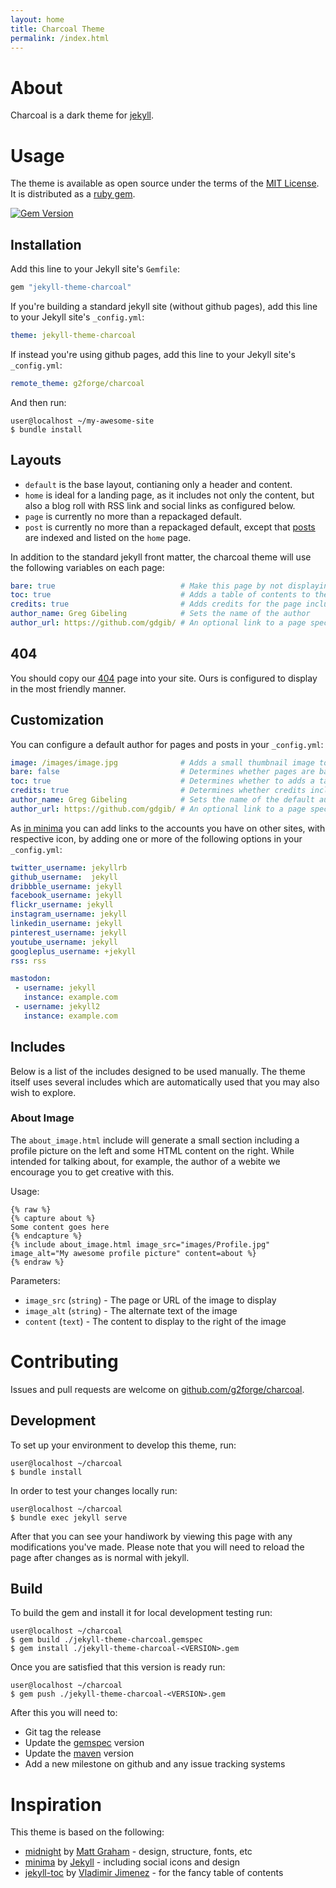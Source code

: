 ```yaml
---
layout: home
title: Charcoal Theme
permalink: /index.html
---
```

# About

Charcoal is a dark theme for [jekyll](https://jekyllrb.com/).

# Usage

The theme is available as open source under the terms of the [MIT License](LICENSE.txt).
It is distributed as a [ruby gem](https://rubygems.org/gems/jekyll-theme-charcoal).

[![Gem Version](https://badge.fury.io/rb/jekyll-theme-charcoal.svg)](https://badge.fury.io/rb/jekyll-theme-charcoal)

## Installation

Add this line to your Jekyll site's `Gemfile`:

```ruby
gem "jekyll-theme-charcoal"
```

If you're building a standard jekyll site (without github pages), add this line to your Jekyll site's `_config.yml`:

```yaml
theme: jekyll-theme-charcoal
```

If instead you're using github pages, add this line to your Jekyll site's `_config.yml`:

```yaml
remote_theme: g2forge/charcoal
```

And then run:

```
user@localhost ~/my-awesome-site
$ bundle install
```

## Layouts

* `default` is the base layout, contianing only a header and content.
* `home` is ideal for a landing page, as it includes not only the content, but also a blog roll with RSS link and social links as configured below.
* `page` is currently no more than a repackaged default.
* `post` is currently no more than a repackaged default, except that [posts](https://jekyllrb.com/docs/posts/) are indexed and listed on the `home` page. 

In addition to the standard jekyll front matter, the charcoal theme will use the following variables on each page:

```yaml
bare: true                            # Make this page by not displaying author information, and ensuring there's no table of contents
toc: true                             # Adds a table of contents to the left sidebar of the page
credits: true                         # Adds credits for the page including the author and date to the title
author_name: Greg Gibeling            # Sets the name of the author
author_url: https://github.com/gdgib/ # An optional link to a page specific to the author
```

## 404

You should copy our [404](https://github.com/g2forge/charcoal/blob/master/404.html) page into your site.
Ours is configured to display in the most friendly manner.

## Customization

You can configure a default author for pages and posts in your `_config.yml`:

```yaml
image: /images/image.jpg              # Adds a small thumbnail image to the site header (a picture or logo)
bare: false                           # Determines whether pages are bare by default
toc: true                             # Determines whether to adds a table of contents to the left sidebar of the page by default
credits: true                         # Determines whether credits including the author and date to the title of the page by default
author_name: Greg Gibeling            # Sets the name of the default author, which can be overriden on each page
author_url: https://github.com/gdgib/ # An optional link to a page specific to the default author, can be overriden on each page
```

As [in minima](https://github.com/jekyll/minima/blob/master/README.md#social-networks) you can add links to the accounts you have on other sites, with respective icon, by adding one or more of the following options in your `_config.yml`:

```yaml
twitter_username: jekyllrb
github_username:  jekyll
dribbble_username: jekyll
facebook_username: jekyll
flickr_username: jekyll
instagram_username: jekyll
linkedin_username: jekyll
pinterest_username: jekyll
youtube_username: jekyll
googleplus_username: +jekyll
rss: rss

mastodon:
 - username: jekyll
   instance: example.com
 - username: jekyll2
   instance: example.com
```

## Includes

Below is a list of the includes designed to be used manually.
The theme itself uses several includes which are automatically used that you may also wish to explore.

### About Image

The `about_image.html` include will generate a small section including a profile picture on the left and some HTML content on the right.
While intended for talking about, for example, the author of a webite we encourage you to get creative with this. 

Usage:

```liquid
{% raw %}
{% capture about %}
Some content goes here
{% endcapture %}
{% include about_image.html image_src="images/Profile.jpg" image_alt="My awesome profile picture" content=about %}
{% endraw %}
```

Parameters:

* `image_src` (`string`) - The page or URL of the image to display
* `image_alt` (`string`) - The alternate text of the image
* `content`   (`text`) - The content to display to the right of the image

# Contributing

Issues and pull requests are welcome on [github.com/g2forge/charcoal](https://github.com/g2forge/charcoal).

## Development

To set up your environment to develop this theme, run:

```
user@localhost ~/charcoal
$ bundle install
```

In order to test your changes locally run:

```
user@localhost ~/charcoal
$ bundle exec jekyll serve
```

After that you can see your handiwork by viewing this page with any modifications you've made.
Please note that you will need to reload the page after changes as is normal with jekyll.

## Build

To build the gem and install it for local development testing run:

```
user@localhost ~/charcoal
$ gem build ./jekyll-theme-charcoal.gemspec
$ gem install ./jekyll-theme-charcoal-<VERSION>.gem
```

Once you are satisfied that this version is ready run:

```
user@localhost ~/charcoal
$ gem push ./jekyll-theme-charcoal-<VERSION>.gem
```

After this you will need to:

* Git tag the release
* Update the [gemspec](jekyll-theme-charcoal.gemspec) version
* Update the [maven](pom.xml) version
* Add a new milestone on github and any issue tracking systems

# Inspiration

This theme is based on the following:

* [midnight](https://github.com/pages-themes/midnight) by [Matt Graham](https://twitter.com/michigangraham) - design, structure, fonts, etc
* [minima](https://github.com/jekyll/minima) by [Jekyll](https://jekyllrb.com/) - including social icons and design
* [jekyll-toc](https://github.com/allejo/jekyll-toc) by [Vladimir Jimenez](https://github.com/allejo) - for the fancy table of contents
